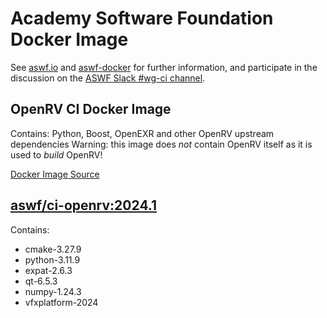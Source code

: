 <!--
Copyright (c) Contributors to the aswf-docker Project. All rights reserved.
SPDX-License-Identifier: Apache-2.0

Warning: this file is automatically generated from a template!
-->

# Academy Software Foundation Docker Image

See [aswf.io](https://aswf.io) and [aswf-docker](https://github.com/AcademySoftwareFoundation/aswf-docker)
for further information, and participate in the discussion on the
[ASWF Slack #wg-ci channel](https://academysoftwarefdn.slack.com/archives/C0169RX7MMK).

## OpenRV CI Docker Image

Contains: Python, Boost, OpenEXR and other OpenRV upstream dependencies
Warning: this image does *not* contain OpenRV itself as it is used to *build* OpenRV!

[Docker Image Source](https://github.com/AcademySoftwareFoundation/aswf-docker/blob/main/ci-openrv/Dockerfile)

## [aswf/ci-openrv:2024.1](https://hub.docker.com/r/aswf/ci-openrv/tags?page=1&name=2024.1)

Contains:
* cmake-3.27.9
* python-3.11.9
* expat-2.6.3
* qt-6.5.3
* numpy-1.24.3
* vfxplatform-2024

